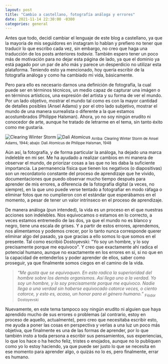 ```yaml
---
layout: post
title: "Cambio a castellano, fotografía análoga y errores"
date: 2021-11-14 22:30:00 -0300
categories: general 
---
```

Antes que todo, decidí cambiar el lenguaje de este blog a castellano, ya que la mayoría de mis seguidores en instagram lo hablan y prefiero no tener que traducir lo que escribo cada vez, sin embargo, no creo que haga una traducción de los posts anteriores *todavía*. También espero tener un poco más de motivación para no dejar esta página de lado, ya que el dominio ya está pagado por un par de año más y parece un desperdicio no utilizar esta plataforma. Teniendo esto ya mencionado, hoy quería escribir de la fotografía análoga y como ha cambiado mi vida, básicamente.

Pero para ello es necesario darnos una definición de fotografía, la cual puede ser en términos técnicos, un medio capaz de capturar una imágen o en términos artísticos, una expresión del artista y su forma de ver el mundo. Por un lado objetivo, mostrar el mundo tal como es con la mayor cantidad de detalles posibles (Ansel Adams) y por el otro lado subjetivo, mostrar el mundo de una manera surrealista o diferente a la que estamos acostumbrados (Philippe Halsman). Ahora, yo no soy ningún erudito ni conocedor de arte, aunque he tratado de letrarme en el tema, sin tanto éxito como me gustaría.

![Clearing Winter Storm](https://i.imgur.com/LZyNnOj.jpg) 
![Dali Atomicus](https://i.imgur.com/1z0iDkT.jpg)
<sub>Arriba: Clearing Winter Storm de Ansel Adams, 1944; abajo: Dali Atomicus de Philippe Halsman, 1948 </sub>

Aún así, la fotografía, y de forma particular la análoga, ha dejado una marca indeleble en mi ser. Me ha ayudado a realizar cambios en mi manera de observar el mundo, de priorizar cosas a las que no les daba la suficiente importancia. La permanencia física que tienen los negativos (o diapositivas) son un recordatorio constante del proceso de aprendizaje que he vivido, documentaciones que puedo observar mucho tiempo después para aprender de mis errores, a diferencia de la fotografía digital (a veces, no siempre), en la que uno puede verse tentado a fotografiar en modo ráfaga o eliminar fotos que no cumplieron con el estándar que esperábamos en el momento, a pesar de tener un valor intrínseco en el proceso de aprendizaje.

De manera análoga (pun intended), la vida es un proceso en el que nuestras acciones son indelebles. Nos equivocamos o estamos en lo correcto, a veces estamos entremedio de las dos, ya que el mundo no es blanco y negro, tiene una escala de grises. Y a partir de estos errores, aprendemos, nos alimentamos y podemos crecer, por lo tanto nunca corresponde querer eliminar algo del pasado, ya que gracias a ello somos lo que somos en el presente. Tal como escribió Dostoyevski: "Yo soy un hombre, y lo soy precisamente porque me equivoco". Y creo que exactamente ahí radica el potencial humano, aunque no exactamente en los errores en si, si no que en la capacidad de entenderlos y poder aprender de ellos, saber como proseguir, ya que finalmente somos ciegos en el camino de la vida.

> _“Me gusta que se equivoquen. En esto radica la superioridad del hombre sobre los demás organismos. Así llega uno a la verdad. Yo soy un hombre, y lo soy precisamente porque me equivoco. Nadie llega a una verdad sin haberse equivocado catorce veces, o ciento catorce, y esto es, acaso, un honor para el género humano.”_ <sub>Fiódor Dostoyevski</sub>

Nuevamente, en este tema tampoco soy ningún erudito ni alguien que haya aprendido mucho de sus errores o problemas (al contrario, estoy en proceso de aquello, actualmente), pero creo que necesitaba escribir esto, me ayuda a poner las cosas en perspectiva y verlas a una luz un poco más objetiva, que finalmente es una de las formas de aprender, por lo que también insto a toda persona a escribir sus pensamientos, sus experiencias, lo que los hace o ha hecho feliz, tristes o enojados, aunque no lo publiquen como yo lo estoy haciendo, ya que puede ser justo lo que se necesita en ese momento para aprender algo, o quizás no lo es, pero finalmente, errar es humano.



